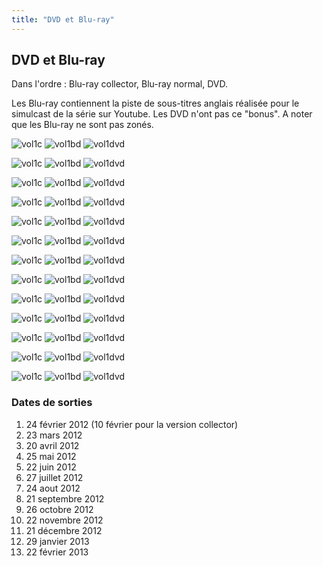 ```yaml
---
title: "DVD et Blu-ray"
---
```


DVD et Blu-ray
--------------


Dans l'ordre : Blu-ray collector, Blu-ray normal, DVD.


Les Blu-ray contiennent la piste de sous-titres anglais réalisée pour le simulcast de la série sur Youtube. Les DVD n'ont pas ce "bonus". A noter que les Blu-ray ne sont pas zonés.  


![vol1c](/images/mini/images-stories-saga-gundamage-dvd-_tb_159x200_vol1c.jpg) ![vol1bd](/images/mini/images-stories-saga-gundamage-dvd-_tb_157x200_vol1bd.jpg) ![vol1dvd](/images/mini/images-stories-saga-gundamage-dvd-_tb_142x200_vol1dvd.jpg)


![vol1c](/images/mini/images-stories-saga-gundamage-dvd-_tb_x200_vol2c.jpg) ![vol1bd](/images/mini/images-stories-saga-gundamage-dvd-_tb_x200_vol2bd.jpg) ![vol1dvd](/images/mini/images-stories-saga-gundamage-dvd-_tb_x200_vol2dvd.jpg)


![vol1c](/images/mini/images-stories-saga-gundamage-dvd-_tb_x200_vol3c.jpg) ![vol1bd](/images/mini/images-stories-saga-gundamage-dvd-_tb_x200_vol3bd.jpg) ![vol1dvd](/images/mini/images-stories-saga-gundamage-dvd-_tb_x200_vol3dvd.jpg)


![vol1c](/images/mini/images-stories-saga-gundamage-dvd-_tb_x200_vol4c.jpg) ![vol1bd](/images/mini/images-stories-saga-gundamage-dvd-_tb_x200_vol4bd.jpg) ![vol1dvd](/images/mini/images-stories-saga-gundamage-dvd-_tb_x200_vol4dvd.jpg)


![vol1c](/images/mini/images-stories-saga-gundamage-dvd-_tb_x200_vol5c.jpg) ![vol1bd](/images/mini/images-stories-saga-gundamage-dvd-_tb_x200_vol5bd.jpg) ![vol1dvd](/images/mini/images-stories-saga-gundamage-dvd-_tb_x200_vol5dvd.jpg)


![vol1c](/images/mini/images-stories-saga-gundamage-dvd-_tb_x200_vol6c.jpg) ![vol1bd](/images/mini/images-stories-saga-gundamage-dvd-_tb_x200_vol6bd.jpg) ![vol1dvd](/images/mini/images-stories-saga-gundamage-dvd-_tb_x200_vol6dvd.jpg)


![vol1c](/images/mini/images-stories-saga-gundamage-dvd-_tb_x200_vol7c.jpg) ![vol1bd](/images/mini/images-stories-saga-gundamage-dvd-_tb_x200_vol7bd.jpg) ![vol1dvd](/images/mini/images-stories-saga-gundamage-dvd-_tb_x200_vol7dvd.jpg)


![vol1c](/images/mini/images-stories-saga-gundamage-dvd-_tb_x200_vol8c.jpg) ![vol1bd](/images/mini/images-stories-saga-gundamage-dvd-_tb_x200_vol8bd.jpg) ![vol1dvd](/images/mini/images-stories-saga-gundamage-dvd-_tb_x200_vol8dvd.jpg)


![vol1c](/images/mini/images-stories-saga-gundamage-dvd-_tb_x200_vol9c.jpg) ![vol1bd](/images/mini/images-stories-saga-gundamage-dvd-_tb_x200_vol9bd.jpg) ![vol1dvd](/images/mini/images-stories-saga-gundamage-dvd-_tb_x200_vol9dvd.jpg)


![vol1c](/images/mini/images-stories-saga-gundamage-dvd-_tb_x200_vol10c.jpg) ![vol1bd](/images/mini/images-stories-saga-gundamage-dvd-_tb_x200_vol10bd.jpg) ![vol1dvd](/images/mini/images-stories-saga-gundamage-dvd-_tb_x200_vol10dvd.jpg)


![vol1c](/images/mini/images-stories-saga-gundamage-dvd-_tb_x200_vol11c.jpg) ![vol1bd](/images/mini/images-stories-saga-gundamage-dvd-_tb_x200_vol11bd.jpg) ![vol1dvd](/images/mini/images-stories-saga-gundamage-dvd-_tb_x200_vol11dvd.jpg)


![vol1c](/images/mini/images-stories-saga-gundamage-dvd-_tb_x200_vol12c.jpg) ![vol1bd](/images/mini/images-stories-saga-gundamage-dvd-_tb_x200_vol12bd.jpg) ![vol1dvd](/images/mini/images-stories-saga-gundamage-dvd-_tb_x200_vol12dvd.jpg)


![vol1c](/images/mini/images-stories-saga-gundamage-dvd-_tb_x200_vol13c.jpg) ![vol1bd](/images/mini/images-stories-saga-gundamage-dvd-_tb_x200_vol13bd.jpg) ![vol1dvd](/images/mini/images-stories-saga-gundamage-dvd-_tb_x200_vol13dvd.jpg)


### Dates de sorties


1. 24 février 2012 (10 février pour la version collector)
2. 23 mars 2012
3. 20 avril 2012
4. 25 mai 2012
5. 22 juin 2012
6. 27 juillet 2012
7. 24 aout 2012
8. 21 septembre 2012
9. 26 octobre 2012
10. 22 novembre 2012
11. 21 décembre 2012
12. 29 janvier 2013
13. 22 février 2013
